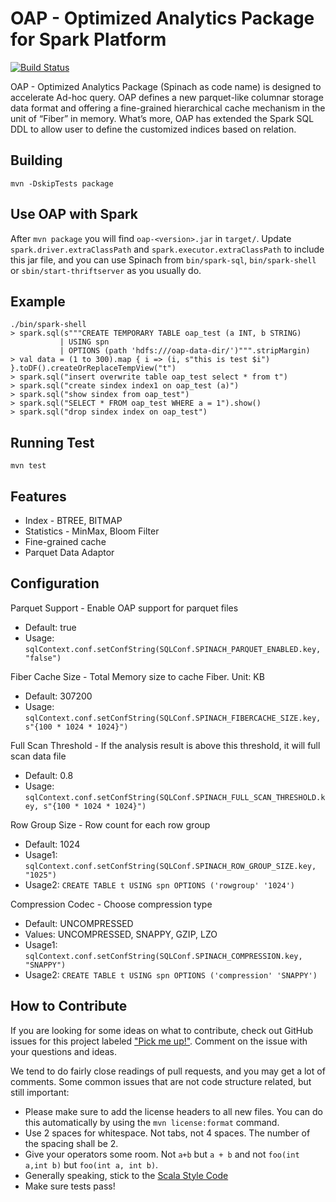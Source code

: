 # OAP - Optimized Analytics Package for Spark Platform
[![Build Status](https://travis-ci.org/Intel-bigdata/OAP.svg?branch=master)](https://travis-ci.org/Intel-bigdata/OAP)

OAP - Optimized Analytics Package (Spinach as code name) is designed to accelerate Ad-hoc query. OAP defines a new parquet-like columnar storage data format and offering a fine-grained hierarchical cache mechanism in the unit of “Fiber” in memory. What’s more, OAP has extended the Spark SQL DDL to allow user to define the customized indices based on relation.
## Building
```
mvn -DskipTests package
```
## Use OAP with Spark
After `mvn package` you will find `oap-<version>.jar` in `target/`. Update `spark.driver.extraClassPath` and `spark.executor.extraClassPath` to include this jar file, and you can use Spinach from `bin/spark-sql`, `bin/spark-shell` or `sbin/start-thriftserver` as you usually do.
## Example
```
./bin/spark-shell
> spark.sql(s"""CREATE TEMPORARY TABLE oap_test (a INT, b STRING)
           | USING spn
           | OPTIONS (path 'hdfs:///oap-data-dir/')""".stripMargin)
> val data = (1 to 300).map { i => (i, s"this is test $i") }.toDF().createOrReplaceTempView("t")
> spark.sql("insert overwrite table oap_test select * from t")
> spark.sql("create sindex index1 on oap_test (a)")
> spark.sql("show sindex from oap_test")
> spark.sql("SELECT * FROM oap_test WHERE a = 1").show()
> spark.sql("drop sindex index on oap_test")
```
## Running Test
```
mvn test
```
## Features
* Index - BTREE, BITMAP
* Statistics - MinMax, Bloom Filter
* Fine-grained cache
* Parquet Data Adaptor
## Configuration
Parquet Support - Enable OAP support for parquet files
* Default: true
* Usage: `sqlContext.conf.setConfString(SQLConf.SPINACH_PARQUET_ENABLED.key, "false")`

Fiber Cache Size - Total Memory size to cache Fiber. Unit: KB
* Default: 307200
* Usage: `sqlContext.conf.setConfString(SQLConf.SPINACH_FIBERCACHE_SIZE.key, s"{100 * 1024 * 1024}")`

Full Scan Threshold - If the analysis result is above this threshold, it will full scan data file
* Default: 0.8
* Usage: `sqlContext.conf.setConfString(SQLConf.SPINACH_FULL_SCAN_THRESHOLD.key, s"{100 * 1024 * 1024}")`

Row Group Size - Row count for each row group
* Default: 1024
* Usage1: `sqlContext.conf.setConfString(SQLConf.SPINACH_ROW_GROUP_SIZE.key, "1025")`
* Usage2: `CREATE TABLE t USING spn OPTIONS ('rowgroup' '1024')` 

Compression Codec - Choose compression type
* Default: UNCOMPRESSED
* Values: UNCOMPRESSED, SNAPPY, GZIP, LZO
* Usage1: `sqlContext.conf.setConfString(SQLConf.SPINACH_COMPRESSION.key, "SNAPPY")`
* Usage2: `CREATE TABLE t USING spn OPTIONS ('compression' 'SNAPPY')`

## How to Contribute
If you are looking for some ideas on what to contribute, check out GitHub issues for this project labeled ["Pick me up!"](https://github.com/Intel-bigdata/Spinach/issues?labels=pick+me+up%21&state=open).
Comment on the issue with your questions and ideas.

We tend to do fairly close readings of pull requests, and you may get a lot of comments. Some common issues that are not code structure related, but still important:
* Please make sure to add the license headers to all new files. You can do this automatically by using the `mvn license:format` command.
* Use 2 spaces for whitespace. Not tabs, not 4 spaces. The number of the spacing shall be 2.
* Give your operators some room. Not `a+b` but `a + b` and not `foo(int a,int b)` but `foo(int a, int b)`.
* Generally speaking, stick to the [Scala Style Code](http://docs.scala-lang.org/style/)
* Make sure tests pass!

